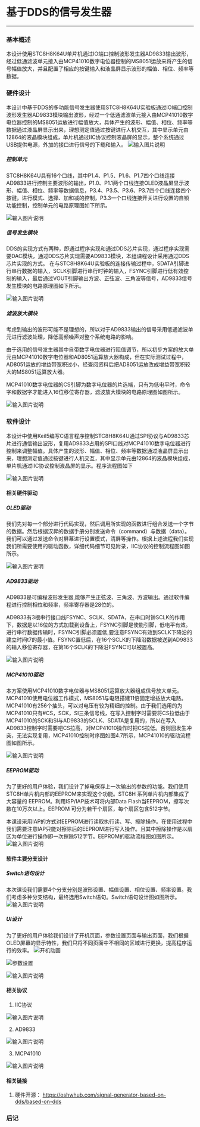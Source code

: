 # 基于DDS的信号发生器
 ---
### 基本概述

本设计使用STC8H8K64U单片机通过IO端口控制波形发生器AD9833输出波形，经过低通滤波单元接入由MCP41010数字电位器控制的MS8051运放来将产生的信号幅值放大，并且配置了相应的按键输入和液晶屏显示波形的幅值、相位、频率等数据。

### 硬件设计

本设计中基于DDS的多功能信号发生器使用STC8H8K64U实验板通过IO端口控制波形发生器AD9833模块输出波形，经过一个低通滤波单元接入由MCP41010数字电位器控制的MS8051运放进行幅值放大，具体产生的波形、幅值、相位、频率等数据通过液晶屏显示出来，理想测定值通过按键进行人机交互，其中显示单元由12864的液晶模块组成，单片机通过IIC协议控制液晶屏的显示，整个系统通过USB提供电源，外加的接口进行信号的下载和输入。
![输入图片说明](Images/%E7%A1%AC%E4%BB%B6%E6%B5%81%E7%A8%8B%E5%9B%BE.png)

##### 控制单元
STC8H8K64U具有16个口线，其中P1.4、P1.5、P1.6、P1.7四个口线连接AD9833进行控制主要波形的输出，P1.0、P1.1两个口线连接OLED液晶屏显示波形、幅值、相位、频率等数据信息，P3.4、P3.5、P3.6、P3.7四个口线连接四个按键，进行模式、选择、加和减的控制，P3.3一个口线连接开关进行设置的自锁功能控制，控制单元的电路原理图如下所示。

![输入图片说明](Images/%E6%8E%A7%E5%88%B6%E5%8D%95%E5%85%83%E7%9A%84%E7%94%B5%E8%B7%AF%E5%8E%9F%E7%90%86%E5%9B%BE.png)
##### 信号发生模块

DDS的实现方式有两种，即通过程序实现和通过DDS芯片实现，通过程序实现需要DAC模块，通过DDS芯片实现需要AD9833模块，本组课程设计采用通过DDS芯片实现的方式。
在与STC8H8K64U实验板的连接传输过程中，SDATA引脚进行串行数据的输入，SCLK引脚进行串行时钟的输入，FSYNC引脚进行低有效控制的输入，最后通过VOUT引脚输出方波、正弦波、三角波等信号，AD9833信号发生模块的电路原理图如下所示。

![输入图片说明](Images/AD9833%E4%BF%A1%E5%8F%B7%E5%8F%91%E7%94%9F%E6%A8%A1%E5%9D%97%E7%9A%84%E7%94%B5%E8%B7%AF%E5%8E%9F%E7%90%86%E5%9B%BE.png)


##### 滤波放大模块

考虑到输出的波形可能不是理想的，所以对于AD9833输出的信号采用低通滤波单元进行滤波处理，降低高频噪声对整个系统电路的影响。

由于选用的信号发生器其中自带数字电位器进行阻值调节，所以初步方案的放大单元由MCP41010数字电位器和AD8051运算放大器构成，但在实际测试过程中，AD8051运放的增益带宽积过小，经查阅资料后把AD8051运放改成增益带宽积较大的MS8051运算放大器。

MCP41010数字电位器的CS引脚为数字电位器的片选端，只有为低电平时，命令字和数据字才能进入16位移位寄存器，滤波放大模块的电路原理图如图所示。

![输入图片说明](Images/%E6%BB%A4%E6%B3%A2%E6%94%BE%E5%A4%A7%E6%A8%A1%E5%9D%97%E7%9A%84%E7%94%B5%E8%B7%AF%E5%8E%9F%E7%90%86%E5%9B%BE.png)


### 软件设计
本设计中使用Keil5编写C语言程序控制STC8H8K64U通过SPI协议与AD9833芯片进行通信输出波形，复用AD9833占用的SPI口线对MCP41010数字电位器进行控制来调整幅值。具体产生的波形、幅值、相位、频率等数据通过液晶屏显示出来，理想测定值通过按键进行人机交互，其中显示单元由12864的液晶模块组成，单片机通过IIC协议控制液晶屏的显示。程序流程图如下

![输入图片说明](Images/%E7%A8%8B%E5%BA%8F%E6%B5%81%E7%A8%8B%E5%9B%BE.png)

#### 相关硬件驱动

##### OLED驱动

我们先对每一个部分进行代码实现，然后调用所实现的函数进行组合发送一个字节的数据。然后根据汉昇的数据手册分别发送命令（command）与数据（data）。我们可以通过发送命令对屏幕进行设置模式，清屏等操作。根据上述流程我们实现我们所需要使用的驱动函数，详细代码细节可见附录，IIC协议的控制流程图如图所示。

![输入图片说明](Images/IIC%E5%8D%8F%E8%AE%AE%E6%8E%A7%E5%88%B6%E7%9A%84%E6%B5%81%E7%A8%8B%E5%9B%BE%20.png)

##### AD9833驱动 

AD9833是可编程波形发生器,能够产生正弦波、三角波、方波输出。通过软件编程进行控制相位和频率，频率寄存器是28位的。

AD9833有3根串行接口线FSYNC、SCLK、SDATA，在串口时钟SCLK的作用下，数据是以16位的方式加载到设备上，FSYNC引脚是使能引脚，低电平有效。进行串行数据传输时，FSYNC引脚必须置低,要注意FSYNC有效到SCLK下降沿的建立时间t7的最小值。FSYNC置低后，在16个SCLK的下降沿数据被送到AD9833的输入移位寄存器，在第16个SCLK的下降沿FSYNC可以被置高。

![输入图片说明](Images/AD9833%E7%9A%84%E9%A9%B1%E5%8A%A8%E6%B5%81%E7%A8%8B%E5%9B%BE.png)

##### MCP41010驱动
本方案使用MCP41010数字电位器与MS8051运算放大器组成信号放大单元。MCP41010使用电位器工作模式，MS8051与电阻搭建11倍固定增益放大电路。MCP41010有256个抽头，可以对电压有较为精细的控制。由于我们选用的为MCP41010只有#CS，SCK，SI三条信号线，在写入控制字时需要将CS拉低由于MCP41010的SCK和SI与AD9833的SCLK、SDATA是复用的，所以在写入AD9833控制字时需要吧CS拉高，对MCP41010操作时把CS拉低。否则回发生冲突，无法实现复用，MCP41010控制时序图如图4.7所示，MCP41010的驱动流程图如图所示。

![输入图片说明](Images/MCP41010%E7%9A%84%E9%A9%B1%E5%8A%A8%E6%B5%81%E7%A8%8B%E5%9B%BE.png)

##### EEPROM驱动
为了更好的用户体验，我们设计了掉电保存上一次输出的参数的功能。我们使用STC8H单片机内部的EEPROM来实现这个功能。STC8H 系列单片机内部集成了大容量的 EEPROM。利用ISP/IAP技术可将内部Data Flash当EEPROM，擦写次数在10万次以上。EEPROM 可分为若干个扇区，每个扇区包含512字节。

本课设采用IAP的方式对EEPROM进行读取执行读、写、擦除操作。在使用过程中我们需要注意IAP只能对擦除后的EEPROM进行写入操作。且其中擦除操作是以扇区为单位进行操作即一次擦除512字节。EEPROM的驱动流程图如图所示。
![输入图片说明](Images/EEPROM%E7%9A%84%E9%A9%B1%E5%8A%A8%E6%B5%81%E7%A8%8B%E5%9B%BE.png)

#### 软件主要分支设计

##### Switch语句设计

本次课设我们需要4个分支分别是波形设置、幅值设置、相位设置、频率设置。我们考虑多种分支结构，最终选用Switch语句。Switch语句设计图如图所示。
![输入图片说明](Images/Switch%E8%AF%AD%E5%8F%A5%E8%AE%BE%E8%AE%A1%E5%9B%BE.png)

##### UI设计
为了更好的用户体验我们设计了开机页面，参数设置页面与输出页面，我们根据OLED屏幕的显示特性，我们只将不同页面中不相同的区域进行更换，提高程序运行的效率。
![开机动画](Images/%E5%BC%80%E6%9C%BA%E7%95%8C%E9%9D%A2.png)

![参数设置](Images/%E5%8F%82%E6%95%B0%E8%AE%BE%E7%BD%AE%E7%95%8C%E9%9D%A2.png)

![输入图片说明](Images/%E8%BE%93%E5%87%BA%E7%95%8C%E9%9D%A2.png)

#### 相关协议

1. IIC协议

![输入图片说明](Images/IIC.png)

2. AD9833 

![输入图片说明](Images/AD9833.png)

3. MCP41010

![输入图片说明](Images/MCP41010.png)

#### 相关链接

1.  硬件开源：  https://oshwhub.com/signal-generator-based-on-dds/based-on-dds
### 后记